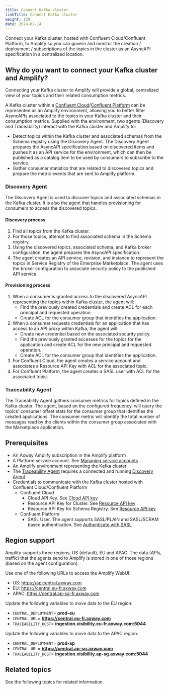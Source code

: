 ```yaml
---
title: Connect Kafka cluster
linkTitle: Connect Kafka cluster
weight: 120
date: 2024-02-14
---
```

Connect your Kafka cluster, hosted with Confluent Cloud/Confluent Platform, to Amplify so you can govern and monitor the creation / deployment / subscriptions of the topics in the cluster as an AsyncAPI specification in a centralized location.

## Why do you want to connect your Kafka cluster and Amplify?

Connecting your Kafka cluster to Amplify will provide a global, centralized view of your topics and their related consumption metrics.

A Kafka cluster within a [Confluent Cloud](https://docs.confluent.io/cloud/current/overview.html)/[Confluent Platform](https://docs.confluent.io/platform/current/overview.html) can be represented as an Amplify environment, allowing you to better filter AsyncAPIs associated to the topics in your Kafka cluster and their consumption metrics. Supplied with the environment, two agents (Discovery and Traceability) interact with the Kafka cluster and Amplify to:

* Detect topics within the Kafka cluster and associated schemas from the Schema registry using the Discovery Agent. The Discovery Agent prepares the AsyncAPI specification based on discovered items and pushes it as an API service for the environment, which can then be published as a catalog item to be used by consumers to subscribe to the service.
* Gather consumer statistics that are related to discovered topics and prepare the metric events that are sent to Amplify platform.

### Discovery Agent

The Discovery Agent is used to discover topics and associated schemas in the Kafka cluster. It is also the agent that handles provisioning for consumers to access the discovered topics.

#### Discovery process

1. Find all topics from the Kafka cluster.
2. For those topics, attempt to find associated schema in the Schema registry.
3. Using the discovered topics, associated schema, and Kafka broker configuration, the agent prepares the AsyncAPI specification.
4. The agent creates an API service, revision, and instance to represent the topics in Service Registry of the Enterprise Marketplace. The agent uses the broker configuration to associate security policy to the published API service.

#### Provisioning process

1. When a consumer is granted access to the discovered AsyncAPI representing the topics within Kafka cluster, the agent will:
    * Find the previously created credentials and create ACL for each principal and requested operation.
    * Create ACL for the consumer group that identifies the application.
2. When a consumer requests credentials for an application that has access to an API proxy within Kafka, the agent will:
    * Create new credential based on the associated security policy.
    * Find the previously granted accesses for the topics for the application and create ACL for the new principal and requested operation.
    * Create ACL for the consumer group that identifies the application.
3. For Confluent Cloud, the agent creates a service account and associates a Resource API Key with ACL for the associated topic.
4. For Confluent Platform, the agent creates a SASL user with ACL for the associated topic.

### Traceability Agent

The Traceability Agent gathers consumer metrics for topics defined in the Kafka cluster. The agent, based on the configured frequency, will query the topics' consumer offset stats for the consumer group that identifies the created applications. The consumer metric will identify the total number of messages read by the clients within the consumer group associated with the Marketplace application.

## Prerequisites

* An Axway Amplify subscription in the Amplify platform
* A Platform service account. See [Managing service accounts](https://docs.axway.com/bundle/platform-management/page/docs/management_guide/organizations/managing_organizations/index.html#managing-service-accounts)
* An Amplify environment representing the Kafka cluster
* The [Traceability Agent](#traceability-agent) requires a connected and running [Discovery Agent](#discovery-agent)
* Credentials to communicate with the Kafka cluster hosted with Confluent Cloud/Confluent Platform
    * Confluent Cloud
        * Cloud API Key. See [Cloud API key](https://docs.confluent.io/cloud/current/access-management/authenticate/api-keys/api-keys.html#create-a-cloud-api-key)
        * Resource API Key for Cluster. See [Resource API key](https://docs.confluent.io/cloud/current/access-management/authenticate/api-keys/api-keys.html#resource-api-keys)
        * Resource API Key for Schema Registry. See [Resource API key](https://docs.confluent.io/cloud/current/access-management/authenticate/api-keys/api-keys.html#resource-api-keys)
    * Confluent Platform
        * SASL User. The agent supports SASL/PLAIN and SASL/SCRAM based authentication. See [Authenticate with SASL](https://docs.confluent.io/platform/current/kafka/authentication_sasl/auth-sasl-overview.html)

## Region support

Amplify supports three regions, US (default), EU and APAC. The data (APIs, traffic) that the agents send to Amplify is stored in one of those regions (based on the agent configuration).

Use one of the following URLs to access the Amplify WebUI:

* US: <https://apicentral.axway.com>
* EU: <https://central.eu-fr.axway.com>
* APAC: <https://central.ap-sg-fr.axway.com>

Update the following variables to move data to the EU region:

* `CENTRAL_DEPLOYMENT`= **prod-eu**
* `CENTRAL_URL`= **<https://central.eu-fr.axway.com>**
* `TRACEABILITY_HOST`= **ingestion.visibility.eu-fr.axway.com:5044**

Update the following variables to move data to the APAC region:

* `CENTRAL_DEPLOYMENT`= **prod-ap**
* `CENTRAL_URL`= **<https://central.ap-sg.axway.com>**
* `TRACEABILITY_HOST`= **ingestion.visibility.ap-sg.axway.com:5044**

## Related topics

See the following topics for related information.

